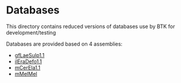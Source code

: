 # Databases

This directory contains reduced versions of databases use by BTK for development/testing

Databases are provided based on 4 assemblies:

- [gfLaeSulp1.1](https://goat.genomehubs.org/record?recordId=5630&result=taxon&taxonomy=ncbi#Laetiporus%20sulphureus)
- [ilEraDefo1.1](https://goat.genomehubs.org/record?recordId=104474&result=taxon&taxonomy=ncbi#Erannis%20defoliaria)
- [mCerEla1.1](https://goat.genomehubs.org/record?recordId=9860&result=taxon&taxonomy=ncbi#Cervus%20elaphus)
- [mMelMel](https://goat.genomehubs.org/record?recordId=9662&result=taxon&taxonomy=ncbi#Meles%20meles)
